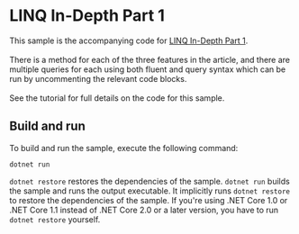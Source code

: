 # LINQ In-Depth Part 1

This sample is the accompanying code for [LINQ In-Depth Part 1](http://understandingsoftware.co.uk/programming/linq-in-depth-part1/). 
<br>
<br>
There is a method for each of the three features in the article, and there are multiple queries for each using both fluent and query syntax which can be run by uncommenting the relevant code blocks.
<br>
<br>
See the tutorial for full details on the code for this sample.

## Build and run

To build and run the sample, execute the following command:

```console
dotnet run
```

`dotnet restore` restores the dependencies of the sample. `dotnet run` builds the sample and runs the output executable. It implicitly runs `dotnet restore` to restore the dependencies of the sample. If you're using .NET Core 1.0 or .NET Core 1.1 instead of .NET Core 2.0 or a later version, you have to run `dotnet restore` yourself.